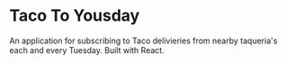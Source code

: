 # Taco To Yousday

An application for subscribing to Taco delivieries from nearby taqueria's each and every Tuesday. Built with React.
